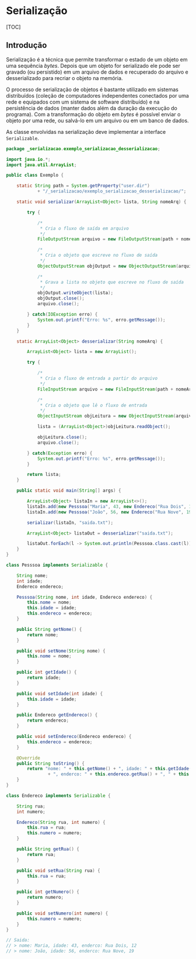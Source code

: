 # Serialização

[TOC]

## Introdução

Serialização é a técnica que permite transformar o estado de um objeto em uma sequência *bytes*. Depois que um objeto for serializado ele pode ser gravado (ou persistido) em um arquivo de dados e recuperado do arquivo e desserializado para recriar o objeto na memória.

O processo de serialização de objetos é bastante utilizado em sistemas distribuídos (coleção de computadores independentes conectados por uma rede e equipados com um sistema de software distribuído) e na persistência de dados (manter dados além da duração da execução do programa). Com a transformação do objeto em *bytes* é possível enviar o objeto por uma rede, ou salvá-lo em um arquivo ou em um banco de dados.

As classe envolvidas na serialização deve implementar a interface `Serializable`.

```java
package _serializacao.exemplo_serializacao_desserializacao;

import java.io.*;
import java.util.ArrayList;

public class Exemplo {

    static String path = System.getProperty("user.dir")
            + "/_serializacao/exemplo_serializacao_desserializacao/";

    static void serializar(ArrayList<Object> lista, String nomeArq) {

        try {

            /*
             * Cria o fluxo de saída em arquivo
             */
            FileOutputStream arquivo = new FileOutputStream(path + nomeArq);

            /*
             * Cria o objeto que escreve no fluxo de saída
             */
            ObjectOutputStream objOutput = new ObjectOutputStream(arquivo);

            /*
             * Grava a lista no objeto que escreve no fluxo de saída
             */
            objOutput.writeObject(lista);
            objOutput.close();
            arquivo.close();

        } catch(IOException erro) {
            System.out.printf("Erro: %s", erro.getMessage());
        }
    }

    static ArrayList<Object> desserializar(String nomeArq) {

        ArrayList<Object> lista = new ArrayList();

        try {

            /*
             * Cria o fluxo de entrada a partir do arquivo
             */
            FileInputStream arquivo = new FileInputStream(path + nomeArq);

            /*
             * Cria o objeto que lê o fluxo de entrada
             */
            ObjectInputStream objLeitura = new ObjectInputStream(arquivo);

            lista = (ArrayList<Object>)objLeitura.readObject();

            objLeitura.close();
            arquivo.close();

        } catch(Exception erro) {
            System.out.printf("Erro: %s", erro.getMessage());
        }

        return lista;
    }

    public static void main(String[] args) {

        ArrayList<Object> listaIn = new ArrayList<>();
        listaIn.add(new Pesssoa("Maria", 43, new Endereco("Rua Dois", 12)));
        listaIn.add(new Pesssoa("João", 56, new Endereco("Rua Nove", 19)));

        serializar(listaIn, "saida.txt");

        ArrayList<Object> listaOut = desserializar("saida.txt");

        listaOut.forEach(l -> System.out.println(Pesssoa.class.cast(l)));
    }
}

class Pesssoa implements Serializable {

    String nome;
    int idade;
    Endereco endereco;

    Pesssoa(String nome, int idade, Endereco endereco) {
        this.nome = nome;
        this.idade = idade;
        this.endereco = endereco;
    }

    public String getNome() {
        return nome;
    }

    public void setNome(String nome) {
        this.nome = nome;
    }

    public int getIdade() {
        return idade;
    }

    public void setIdade(int idade) {
        this.idade = idade;
    }

    public Endereco getEndereco() {
        return endereco;
    }

    public void setEndereco(Endereco endereco) {
        this.endereco = endereco;
    }

    @Override
    public String toString() {
        return "nome: " + this.getNome() + ", idade: " + this.getIdade()
                + ", enderco: " + this.endereco.getRua() + ", " + this.endereco.getNumero();
    }
}

class Endereco implements Serializable {

    String rua;
    int numero;

    Endereco(String rua, int numero) {
        this.rua = rua;
        this.numero = numero;
    }

    public String getRua() {
        return rua;
    }

    public void setRua(String rua) {
        this.rua = rua;
    }

    public int getNumero() {
        return numero;
    }

    public void setNumero(int numero) {
        this.numero = numero;
    }
}

// Saida:
// > nome: Maria, idade: 43, enderco: Rua Dois, 12
// > nome: João, idade: 56, enderco: Rua Nove, 19
```
